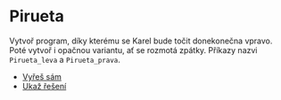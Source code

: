 # Pirueta

Vytvoř program, díky kterému se Karel bude točit donekonečna vpravo. 
Poté vytvoř i opačnou variantu, ať se rozmotá zpátky. 
Příkazy nazvi `Pirueta_leva` a `Pirueta_prava`.

- [Vyřeš sám](karel.html?Pirueta_zkus)
- [Ukaž řešení](karel.html?Pirueta)
